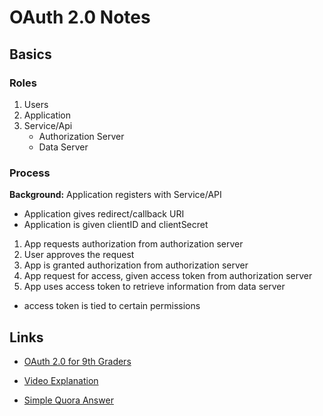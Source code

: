 # OAuth 2.0 Notes

## Basics
### Roles
1. Users
1. Application
1. Service/Api
	- Authorization Server
	- Data Server

### Process
**Background:** Application registers with Service/API

  - Application gives redirect/callback URI
  - Application is given clientID and clientSecret

1. App requests authorization from authorization server
1. User approves the request
1. App is granted authorization from authorization server
1. App request for access, given access token from authorization server
1. App uses access token to retrieve information from data server 
  - access token is tied to certain permissions



## Links
- [OAuth 2.0 for 9th Graders](http://agileanswer.blogspot.ca/2012/08/oauth-20-for-my-ninth-grader.html)

- [Video Explanation](https://www.youtube.com/watch?v=CPbvxxslDTU)

- [Simple Quora Answer](https://www.quora.com/OAuth-2-0/How-does-OAuth-2-0-work)
